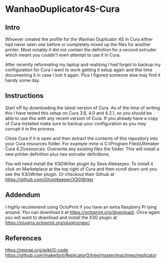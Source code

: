 # WanhaoDuplicator4S-Cura

## Intro
Whoever created the profile for the Wanhao Duplicator 4S in Cura either had never seen one before or completely mixed up the files for another printer.  Most notably it did not contain the definition for a second extruder which meant you couldn't even attempt to use it in Cura.

After recently reformating my laptop and realizing I had forgot to backup my configuration for Cura I went to work getting it setup again and this time documenting it in case I lost it again.  Plus I figured someone else may find it handy some day.

## Instructions
Start off by downloading the latest version of Cura. As of the time of writing this I have tested this setup on Cura 3.6, 4.0 and 4.2.1, so you should be able to use this with any recent version of Cura.  If you already have a copy of Cura installed make sure to backup your configuration as you may corrupt it in the process.

Close Cura if it is open and then extract the contents of this repository into your Cura resources folder.  For example mine is C:\Program Files\Ultimaker Cura 4.2\resources\. Overwrite any existing files the folder. This will install a new printer definition plus two extruder definitions.  

You will need install the X3GWriter plugin by Seva Alekseyev.  To install it click on Marketplace at the top right of Cura and then scroll down unti you see the X3GWriter plugin.  Or checkout their Github at https://github.com/Ghostkeeper/X3GWriter

## Addendum
I highly recommend using OctoPrint if you have an extra Raspbery Pi lying around.  You can download it at https://octoprint.org/download/. Once again you will want to download and install the X3G plugin at https://plugins.octoprint.org/plugins/gpx/.

## References
https://reprap.org/wiki/G-code
https://github.com/makerbot/ReplicatorG/tree/master/machines/replicator
